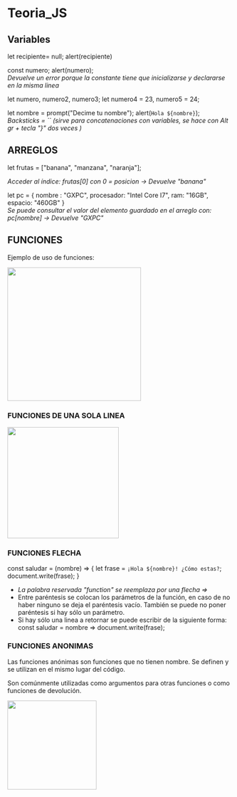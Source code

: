 # Teoria_JS
## Variables
let recipiente= null;
alert(recipiente) <br>

const numero;
alert(numero); <br> 
<i>Devuelve un error porque la constante tiene que inicializarse y declararse en la misma linea </i>

let numero, numero2, numero3;
let numero4 = 23, numero5 = 24;

let nombre = prompt("Decime tu nombre");
alert(`Hola ${nombre}`); <br>
<i>Backsticks = `` (sirve para concatenaciones con variables, se hace con Alt gr + tecla "}" dos veces )</i>


## ARREGLOS

let frutas = ["banana", "manzana", "naranja"]; <br>

<i>Acceder al índice: frutas[0] con 0 = posicion -> Devuelve "banana"</i>

let pc = {
    nombre : "GXPC",
    procesador: "Intel Core I7",
    ram: "16GB",
    espacio: "460GB"
}
<br>
<i>Se puede consultar el valor del elemento guardado en el arreglo con: pc[nombre] -> Devuelve "GXPC" </i>

## FUNCIONES
<p>Ejemplo de uso de funciones:</p>
<img src="https://github.com/Valentina1012/Teoria_JS/assets/84479987/92704561-f237-4739-a8de-c89f5bd772d9" width="300"><br>

### FUNCIONES DE UNA SOLA LINEA
<img src="https://github.com/Valentina1012/Teoria_JS/assets/84479987/bdbce261-063e-4575-9d10-9c5d43c89e29" width="250"><br>

### FUNCIONES FLECHA
const saludar = (nombre) => {
    let frase = `¡Hola ${nombre}! ¿Cómo estas?`;
    document.write(frase);
} <br>
* <i>La palabra reservada "function" se reemplaza por una flecha =></i>
* Entre paréntesis se colocan los parámetros de la función, en caso de no haber ninguno se deja el paréntesis vacío. También se puede no poner paréntesis si hay sólo un parámetro.
* Si hay sólo una linea a retornar se puede escribir de la siguiente forma: const saludar = nombre => document.write(frase);

### FUNCIONES ANONIMAS
<p>Las funciones anónimas son funciones que no tienen nombre. Se definen y se utilizan en el mismo lugar del código.</p>
<p>Son comúnmente utilizadas como argumentos para otras funciones o como funciones de devolución.</p>
<img src="https://github.com/Valentina1012/Teoria_JS/assets/84479987/9baf8a17-fce0-4169-a02f-64fd8022ce18" width="200">
